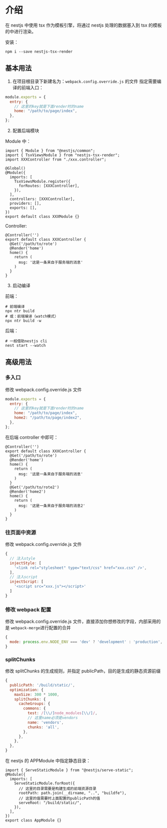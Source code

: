 # 介绍

在 nestjs 中使用 tsx 作为模板引擎，将通过 nestjs 处理的数据塞入到 tsx 的模板的中进行渲染。

安装：

```shell
npm i --save nestjs-tsx-render
```

## 基本用法

1. 在项目根目录下新建名为：`webpack.config.override.js` 的文件
   指定需要编译的前端入口：

```js
module.exports = {
  entry: {
    // 这里的key就是下面render时的name
    home: "/path/to/page/index",
  },
};
```

2. 配置后端模块

Module 中：

```tsx
import { Module } from "@nestjs/common";
import { TsxViewsModule } from "nestjs-tsx-render";
import XXXController from "./xxx.controller";

@Global()
@Module({
  imports: [
    TsxViewsModule.register({
      forRoutes: [XXXController],
    }),
  ],
  controllers: [XXXController],
  providers: [],
  exports: [],
})
export default class XXXModule {}
```

Controller:

```tsx
@Controller('')
export default class XXXController {
  @Get('/path/to/rote')
  @Render('home')
  home() {
    return (
      msg: '这是一条来自于服务端的消息'
    )
  }
}
```

3. 启动编译

前端：

```shell
# 前端编译
npx ntr build
# 或：前端编译（watch模式）
npx ntr build -w
```

后端：

```shell
# 一般借助nestjs cli
nest start --watch
```

## 高级用法

### 多入口

修改 webpack.config.override.js 文件

```js
module.exports = {
  entry: {
    // 这里的key就是下面render时的name
    home: "/path/to/page/index",
    home2: "/path/to/page/index2",
  },
};
```

在后端 controller 中即可：

```tsx
@Controller('')
export default class XXXController {
  @Get('/path/to/rote')
  @Render('home')
  home() {
    return (
      msg: '这是一条来自于服务端的消息'
    )
  }
  @Get('/path/to/rote2')
  @Render('home2')
  home() {
    return (
      msg: '这是一条来自于服务端的消息2'
    )
  }
}
```

### 往页面中资源

修改 webpack.config.override.js 文件

```js
{
  // 注入style
  injectStyle: [
    '<link rel="stylesheet" type="text/css" href="xxx.css" />',
  ],
  // 注入script
  injectScript: [
    '<script src="xxx.js"></script>'
  ]
}
```

### 修改 webpack 配置

修改 webpack.config.override.js 文件，直接添加你想修改的字段，内部采用的是 `webpack-merge`进行配置的合并

```js
{
  mode: process.env.NODE_ENV === 'dev' ? 'development' : 'production',
}
```

### splitChunks

修改 splitChunks 的生成规则，并指定 publicPath，目的是生成的静态资源前缀

```js
{
  publicPath: '/build/static/',
  optimization: {
    maxSize: 300 * 1000,
    splitChunks: {
      cacheGroups: {
        commons: {
          test: /[\\/]node_modules[\\/]/,
          // 这里name必须是vendors
          name: 'vendors',
          chunks: 'all',
        },
      },
    },
  },
}

```

在 nestjs 的 APPModule 中指定静态目录：

```tsx
import { ServeStaticModule } from "@nestjs/serve-static";
@Module({
  imports: [
    ServeStaticModule.forRoot({
      // 这里的目录需要是构建生成的前端资源目录
      rootPath: path.join(__dirname, "..", "buildfe"),
      // 这里的值需要时上面配置的publicPath的值
      serveRoot: "/build/static/",
    }),
  ],
})
export class AppModule {}
```
